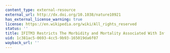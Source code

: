 ```yaml
---
content_type: external-resource
external_url: http://dx.doi.org/10.1038/nature10921
has_external_license_warning: true
license: https://en.wikipedia.org/wiki/All_rights_reserved
status: ''
title: IFITM3 Restricts The Morbidity and Mortality Associated With Influenza
uid: 1c381ac5-0693-4cc5-9b93-165019da6f07
wayback_url: ''
---
```

